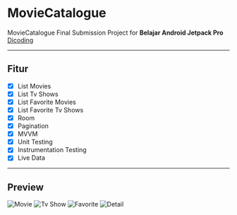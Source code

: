 # MovieCatalogue
MovieCatalogue Final Submission Project for **Belajar Android Jetpack Pro** [Dicoding](https://www.dicoding.com/academies/129 "Belajar Android Jetpack Pro")

---
## Fitur

- [x] List Movies
- [x] List Tv Shows
- [x] List Favorite Movies
- [x] List Favorite Tv Shows
- [x] Room
- [x] Pagination
- [x] MVVM
- [x] Unit Testing
- [x] Instrumentation Testing
- [x] Live Data

--- 
## Preview
![Movie](https://user-images.githubusercontent.com/33775307/79734002-35060300-8320-11ea-8a55-6c4dbb404625.jpg) ![Tv Show](https://user-images.githubusercontent.com/33775307/79734049-4818d300-8320-11ea-9f43-b17c699068b9.jpg) ![Favorite](https://user-images.githubusercontent.com/33775307/79734092-5961df80-8320-11ea-9649-ea6c39b2af47.jpg) ![Detail](https://user-images.githubusercontent.com/33775307/79734145-6ed70980-8320-11ea-8d93-04295556476f.jpg)